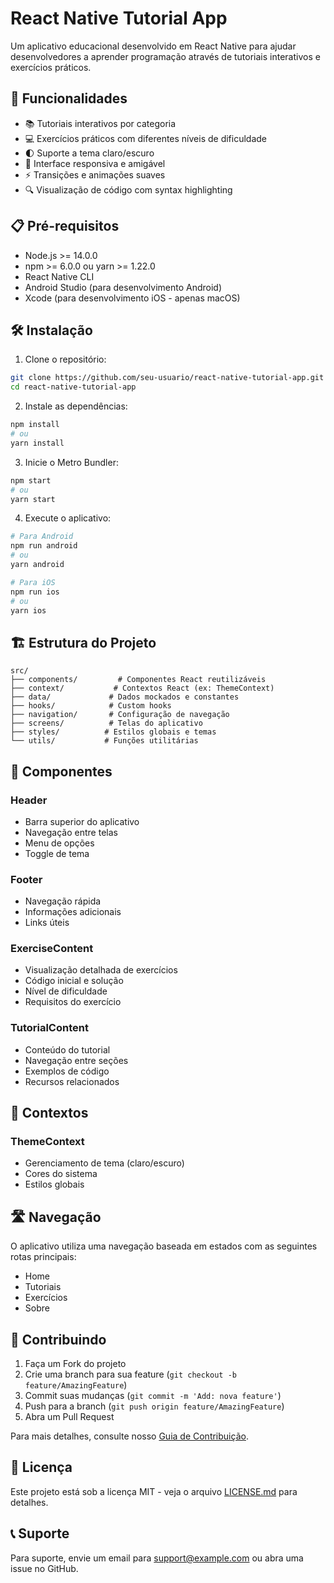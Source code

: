 # React Native Tutorial App

Um aplicativo educacional desenvolvido em React Native para ajudar desenvolvedores a aprender programação através de tutoriais interativos e exercícios práticos.

## 🚀 Funcionalidades

- 📚 Tutoriais interativos por categoria
- 💻 Exercícios práticos com diferentes níveis de dificuldade
- 🌓 Suporte a tema claro/escuro
- 📱 Interface responsiva e amigável
- ⚡ Transições e animações suaves
- 🔍 Visualização de código com syntax highlighting

## 📋 Pré-requisitos

- Node.js >= 14.0.0
- npm >= 6.0.0 ou yarn >= 1.22.0
- React Native CLI
- Android Studio (para desenvolvimento Android)
- Xcode (para desenvolvimento iOS - apenas macOS)

## 🛠️ Instalação

1. Clone o repositório:
```bash
git clone https://github.com/seu-usuario/react-native-tutorial-app.git
cd react-native-tutorial-app
```

2. Instale as dependências:
```bash
npm install
# ou
yarn install
```

3. Inicie o Metro Bundler:
```bash
npm start
# ou
yarn start
```

4. Execute o aplicativo:
```bash
# Para Android
npm run android
# ou
yarn android

# Para iOS
npm run ios
# ou
yarn ios
```

## 🏗️ Estrutura do Projeto

```
src/
├── components/         # Componentes React reutilizáveis
├── context/           # Contextos React (ex: ThemeContext)
├── data/             # Dados mockados e constantes
├── hooks/            # Custom hooks
├── navigation/       # Configuração de navegação
├── screens/          # Telas do aplicativo
├── styles/          # Estilos globais e temas
└── utils/           # Funções utilitárias
```

## 🎨 Componentes

### Header
- Barra superior do aplicativo
- Navegação entre telas
- Menu de opções
- Toggle de tema

### Footer
- Navegação rápida
- Informações adicionais
- Links úteis

### ExerciseContent
- Visualização detalhada de exercícios
- Código inicial e solução
- Nível de dificuldade
- Requisitos do exercício

### TutorialContent
- Conteúdo do tutorial
- Navegação entre seções
- Exemplos de código
- Recursos relacionados

## 🔄 Contextos

### ThemeContext
- Gerenciamento de tema (claro/escuro)
- Cores do sistema
- Estilos globais

## 🛣️ Navegação

O aplicativo utiliza uma navegação baseada em estados com as seguintes rotas principais:
- Home
- Tutoriais
- Exercícios
- Sobre

## 🤝 Contribuindo

1. Faça um Fork do projeto
2. Crie uma branch para sua feature (`git checkout -b feature/AmazingFeature`)
3. Commit suas mudanças (`git commit -m 'Add: nova feature'`)
4. Push para a branch (`git push origin feature/AmazingFeature`)
5. Abra um Pull Request

Para mais detalhes, consulte nosso [Guia de Contribuição](CONTRIBUTING.md).

## 📝 Licença

Este projeto está sob a licença MIT - veja o arquivo [LICENSE.md](LICENSE.md) para detalhes.

## 📞 Suporte

Para suporte, envie um email para support@example.com ou abra uma issue no GitHub. 